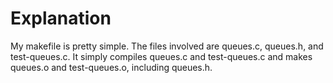 Explanation
============

My makefile is pretty simple. The files involved are queues.c, queues.h, and test-queues.c. It simply compiles queues.c and test-queues.c and makes queues.o and test-queues.o, including queues.h.
